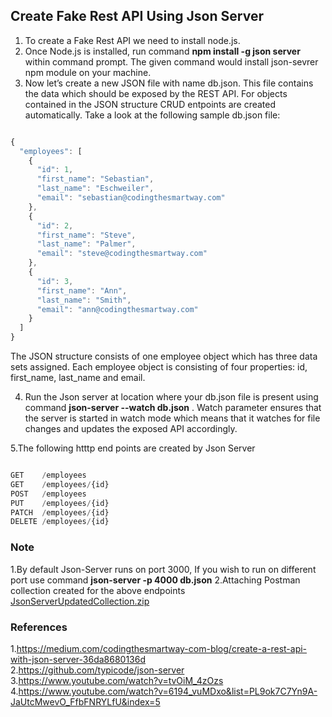 ## Create Fake Rest API Using Json Server

1. To create a Fake Rest API we need to install node.js.
2. Once Node.js is installed, run command **npm install -g json server** within command prompt. The given command would install json-sevrer npm module on your machine.
3. Now let’s create a new JSON file with name db.json. This file contains the data which should be exposed by the REST API. For objects contained in the JSON structure CRUD entpoints are created automatically. Take a look at the following sample db.json file:

```js

{
  "employees": [
    {
      "id": 1,
      "first_name": "Sebastian",
      "last_name": "Eschweiler",
      "email": "sebastian@codingthesmartway.com"
    },
    {
      "id": 2,
      "first_name": "Steve",
      "last_name": "Palmer",
      "email": "steve@codingthesmartway.com"
    },
    {
      "id": 3,
      "first_name": "Ann",
      "last_name": "Smith",
      "email": "ann@codingthesmartway.com"
    }
  ]
}

```

The JSON structure consists of one employee object which has three data sets assigned. Each employee object is consisting of four properties: id, first_name, last_name and email.

4. Run the Json server at location where your db.json file is present using command **json-server --watch db.json** . Watch parameter ensures that the server is started in watch mode which means that it watches for file changes and updates the exposed API accordingly.

5.The following htttp end points are created by Json Server

```js

GET    /employees
GET    /employees/{id}
POST   /employees
PUT    /employees/{id}
PATCH  /employees/{id}
DELETE /employees/{id}

```

### Note
1.By default Json-Server runs on port 3000, If you wish to run on different port use command **json-server -p 4000 db.json**
2.Attaching Postman collection created for the above endpoints [JsonServerUpdatedCollection.zip](https://github.com/visheshgupta08071992/AutomationAndDSANotes/files/9482286/JsonServerUpdatedCollection.zip)


### References
1.https://medium.com/codingthesmartway-com-blog/create-a-rest-api-with-json-server-36da8680136d </br>
2.https://github.com/typicode/json-server </br>
3.https://www.youtube.com/watch?v=tvOiM_4zOzs </br>
4.https://www.youtube.com/watch?v=6194_vuMDxo&list=PL9ok7C7Yn9A-JaUtcMwevO_FfbFNRYLfU&index=5 </br>
